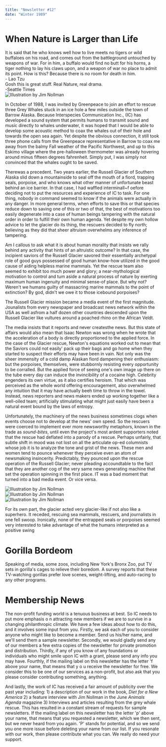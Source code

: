 ```yaml
---
title: "Newsletter #12"
date: "Winter 1989"
---
```


# When Nature is Larger than Life

<div class="inset-text">
It is said that he who knows well how to live meets no tigers or wild buffaloes on his road, and comes out from the battleground untouched by weapons of war. For in him, a buffalo would find no butt for his horns, a tiger nothing to lay his claws upon, and a weapon of war no place to admit its point. How is this? Because 
there is no room for death in him.<br />
- Lao Tzu 
</div>

<div class="inset-text">
Gosh this is great stuff. Real Nature, real drama.<br />
-Seattle Times 
</div>

<div class="newsletter-image">
<img class="drawing" src="https://res.cloudinary.com/dzxk4xfee/image/upload/v1751992269/IN0011-1_by8se9.png" alt="Illustration by Jim Nollman" />
</div>

In October of 1988, I was invited by Greenpeace to join an effort to rescue three Grey Whales stuck in an ice hole a few miles outside the town of Barrow Alaska. Because Interspecies Communication Inc., (IC) has developed a sound system that permits humans to transmit sound and music directly to whales underwater, it was hoped that I would be able to develop some acoustic method to coax the whales out of their hole and towards the open sea again. Yet despite the obvious connection, it still took three phone calls from the Greenpeace representative in Barrow to coax me away from the balmy Fall weather of the Pacific Northwest, and up to this Eskimo village where the pre-halloween thermometer was already hovering around minus fifteen degrees fahrenheit. Simply put, I was simply not convinced that the whales ought to be saved.

Therewas a precedent. Two years earlier, the Russell Glacier of Southern Alaska slid down a mountainside to seal off the mouth of a fiord, trapping seals, porpoise, and who knows what other manner of unfortunate beast behind an ice barrier. In that case, I had waffled interminall~f oefore deciding not to put the resources and experience of IC to task. For one thing, nobody in command seemed to know if the animals were actually in any danger. In more general terms, when efforts to save this or that species reduce down to saving one of this or two of that, the best of motivations too easily degenerate into a case of human beings tampering with the natural order in order to fulfill their own human agenda. Yet despite my own hollow advice to let the glacier do its thing, the rescuers decided to fly north; believing as they did that sheer altruism overwhelms any inference of tampering.

Am I callous to ask what it is about human morality that insists we rally behind any activity that hints of an altruistic outcome? In that case, the incipient saviors of the Russell Glacier savored their essentially archetypal role of good guys possessed of good human know-how utilized in the good cause of aiding helpless marine mammals. Yet the rescue team also seemed to exhibit too much power and glory; a near-mythological motivation to control and tum aside a natural process of nature by exerting maximum human ingenuity and minimal sense-of place. But why not? Weren't we humans guilty of massacring marine mammals to the point of extinction? By god, didn't we owe it to those icebound porpoises?

The Russell Glacier mission became a media event of the first magnitude. Jounalists from every newspaper and broadcast news network within the USA as well asfrom a half dozen other countries descended upon the Russell Glacier like vultures around a poached rhino on the African Veldt.

The media insists that it reports and never createsthe news. But this state of affairs would also mean that Isaac Newton was wrong when he wrote that the acceleration of a body is directly proportioned to the applied force. In the case of the Glacier rescue, Newton's equations worked out to mean that the Saviors could not easily' pack up their bags and go home when they started to suspect their efforts may have been in vain. Not only was the sheer immensity of a·cold damp Alaskan fiord dampening their enthusiasm: but the porpoises, themselves, were stubbornly resisting every opportunity to be corralled. But the applied force of seeing one's own image up there on the tube every day can induce the invincibility of a cocaine high. Celebrity engenders its own virtue, as it also certifies heroism. That which was perceived as the whole world offering encouragement, also overwhelmed any intuition that it may have actually beeh time to throw in the towel. Instead, news reporters and news makers ended up working together like a well-oiled team; artificially stimulating what might just easily have been a natural event bound by the laws of entropy.

Unfortunately, the machinery of the news business sometimes clogs when events choose not to develop at the news' own speed. So the rescuers were coerced to implement ever more newsworthy metaphors, known in the trade as *sound-bites*, until even the project's most ardent supporters noted that the rescue had deflated into a parody of a rescue. Perhaps unfairly, that subtle shift in mood was not lost on all the articulate op-ed columnists whose job it is to analyze the tone and grist of the news. These men and women tend to pounce whenever they perceive even an atom of newsmaking insincerity. Predictably, they pounced upon the rescue operation of the Russell Glacier; never pleading accoundtable to the fact that they are another cog of the very same news generating machine that set the operation spinning in the first place. IT was a bad moment that turned into a bad media event. Or vice versa.

<div class="newsletter-image">
<img class="drawing" src="https://res.cloudinary.com/dzxk4xfee/image/upload/v1751992269/IN0011-2_zvllyg.png" alt="Illustration by Jim Nollman" />
</div>

<div class="newsletter-image">
<img class="drawing" src="https://res.cloudinary.com/dzxk4xfee/image/upload/v1751992269/IN0011-3_aicwvj.png" alt="Illustration by Jim Nollman" />
</div>

<div class="newsletter-image">
<img class="drawing" src="https://res.cloudinary.com/dzxk4xfee/image/upload/v1751992269/IN0011-4_eg0xr2.png" alt="Illustration by Jim Nollman" />
</div>

For its own part, the glacier acted very glacier-like if not also like a superhero. It receded, rescuing sea mammals, rescuers, and journalists in one fell swoop. Ironically, none of the entrapped seals or porpoises seemed very interested to take advantage of what the humans interpreted as a positive swing 

# Gorilla Bordeom

Speaking of media, some zoos, including New York's Bronx Zoo, put TV sets in gorilla's cages to relieve their boredom. A survey reports that these TV-watching gorillas prefer love scenes, weight-lifting, and auto-racing to any other programs.

# Membership News

The non-profit funding world is a tenuous business at best. So IC needs to put more emphasis o n attracting new members if we are to survive in a changing philanthropic climate. We have a few ideas about how to do this, and it involves some input from you. Firstly, we ask each of you to consider anyone who might like to become a member. Send us his/her name, and we'll send them a sample newsletter. Secondly, we would gladly send any of our members a few extra copies of the newsletter for private promotion and distribution. Thirdly, if any of you know of any foundations or individuals who might smile upon IC with a grant, please send any info you may have. Fourthly, if the mailing label on this newsletter has the letter 'f above your name, that means that y o u receive the newsletter for free. We consider this to be one of our services as a non-profit, but also ask that you please consider contributing something, anything. 

And lastly, the work of IC has received a fair amount of publicity over the past year including: 1) a description of our work in the book, *Diet for a New America* 2) a feature interview with Jim Nollman in the June *Animals Agenda* magazine 3) Interviews and articles resulting from the grey whale rescue. This has resulted in a constant stream of requests for sample newsletters. If the mailing label on this newsletter has the letter 'p' above your name, that means that you requested a newsletter, which we then sent, but we never heard from you again. 'P' stands for potential, and so we send you one more issue before deleting your name from our list. If you resonate with our work, then please contribute what you can. We really do need your support.